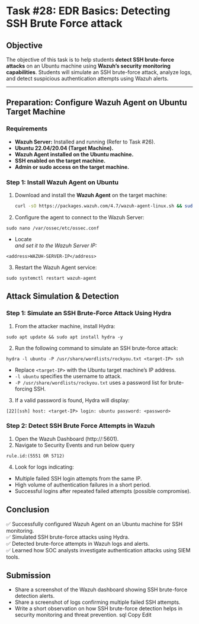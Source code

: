 # **Task #28: EDR Basics: Detecting SSH Brute Force attack**

## **Objective**  
The objective of this task is to help students **detect SSH brute-force attacks** on an Ubuntu machine using **Wazuh’s security monitoring capabilities**. Students will simulate an SSH brute-force attack, analyze logs, and detect suspicious authentication attempts using Wazuh alerts.

---

## **Preparation: Configure Wazuh Agent on Ubuntu Target Machine**  

### **Requirements**  
- **Wazuh Server:** Installed and running (Refer to Task #26).  
- **Ubuntu 22.04/20.04 (Target Machine).**  
- **Wazuh Agent installed on the Ubuntu machine.**  
- **SSH enabled on the target machine.**  
- **Admin or sudo access on the target machine.**  

### **Step 1: Install Wazuh Agent on Ubuntu**  
1. Download and install the **Wazuh Agent** on the target machine:  
   ```bash
   curl -sO https://packages.wazuh.com/4.7/wazuh-agent-linux.sh && sudo bash wazuh-agent-linux.sh
   ```
2. Configure the agent to connect to the Wazuh Server:
```
sudo nano /var/ossec/etc/ossec.conf
```
- Locate <address> and set it to the Wazuh Server IP:
```
<address>WAZUH-SERVER-IP</address>
```
3. Restart the Wazuh Agent service:
```
sudo systemctl restart wazuh-agent
```

## Attack Simulation & Detection

### Step 1: Simulate an SSH Brute-Force Attack Using Hydra

1. From the attacker machine, install Hydra:

```
sudo apt update && sudo apt install hydra -y
```

2. Run the following command to simulate an SSH brute-force attack:

```
hydra -l ubuntu -P /usr/share/wordlists/rockyou.txt <target-IP> ssh
```
- Replace `<target-IP>` with the Ubuntu target machine’s IP address.
- `-l ubuntu` specifies the username to attack.
- `-P /usr/share/wordlists/rockyou.txt` uses a password list for brute-forcing SSH.
3. If a valid password is found, Hydra will display:

```
[22][ssh] host: <target-IP> login: ubuntu password: <password>
```

### Step 2: Detect SSH Brute Force Attempts in Wazuh
1. Open the Wazuh Dashboard (http://<Wazuh-Server-IP>:5601).
2. Navigate to Security Events and run below query
```
rule.id:(5551 OR 5712)
```
4. Look for logs indicating:
- Multiple failed SSH login attempts from the same IP.
- High volume of authentication failures in a short period.
- Successful logins after repeated failed attempts (possible compromise).

## Conclusion
✅ Successfully configured Wazuh Agent on an Ubuntu machine for SSH monitoring.   
✅ Simulated SSH brute-force attacks using Hydra.   
✅ Detected brute-force attempts in Wazuh logs and alerts.   
✅ Learned how SOC analysts investigate authentication attacks using SIEM tools.   

## Submission
- Share a screenshot of the Wazuh dashboard showing SSH brute-force detection alerts.
- Share a screenshot of logs confirming multiple failed SSH attempts.
- Write a short observation on how SSH brute-force detection helps in security monitoring and threat prevention.
sql
Copy
Edit
